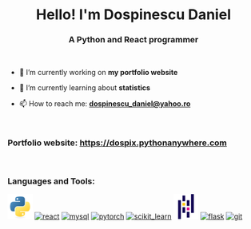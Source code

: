 <h1 align="center">Hello! I'm Dospinescu Daniel</h1>
<h3 align="center">A Python and React programmer</h3>

<br>

- 🔭 I’m currently working on **my portfolio website**

- 🌱 I’m currently learning about **statistics**

- 📫 How to reach me: **dospinescu_daniel@yahoo.ro**

<br>
<h3>Portfolio website: <a href="https://dospix.pythonanywhere.com" target="_blank">https://dospix.pythonanywhere.com</a></h3>
<br>

<h3 align="left">Languages and Tools:</h3>
<p align="left">
<Python> <a href="https://www.python.org" target="_blank" rel="noreferrer"> <img src="https://raw.githubusercontent.com/devicons/devicon/master/icons/python/python-original.svg" alt="python" width="50" height="50"/></a>
<React> <a href="https://react.dev/" target="_blank" rel="noreferrer"> <img src="https://cdn.jsdelivr.net/gh/devicons/devicon/icons/react/react-original.svg" alt="react" width="50" height="50"/></a>
<MySQL> <a href="https://www.mysql.com/" target="_blank" rel="noreferrer"> <img src="https://cdn.jsdelivr.net/gh/devicons/devicon/icons/mysql/mysql-original-wordmark.svg" alt="mysql" width="50" height="50"/></a>
<PyTorch> <a href="https://pytorch.org/" target="_blank" rel="noreferrer"> <img src="https://cdn.jsdelivr.net/gh/devicons/devicon/icons/pytorch/pytorch-original-wordmark.svg" alt="pytorch" width="50" height="50"/></a>
<Scikit-learn> <a href="https://scikit-learn.org/" target="_blank" rel="noreferrer"> <img src="https://upload.wikimedia.org/wikipedia/commons/0/05/Scikit_learn_logo_small.svg" alt="scikit_learn" width="50" height="50"/></a> 
<Pandas> <a href="https://pandas.pydata.org/" target="_blank" rel="noreferrer"> <img src="https://raw.githubusercontent.com/devicons/devicon/2ae2a900d2f041da66e950e4d48052658d850630/icons/pandas/pandas-original.svg" alt="pandas" width="50" height="50"/></a>
<Flask> <a href="https://flask.palletsprojects.com/" target="_blank" rel="noreferrer"> <img src="https://www.vectorlogo.zone/logos/pocoo_flask/pocoo_flask-icon.svg" alt="flask" width="50" height="50"/></a>
<Git> <a href="https://git-scm.com/" target="_blank" rel="noreferrer"> <img src="https://www.vectorlogo.zone/logos/git-scm/git-scm-icon.svg" alt="git" width="50" height="50"/></a>
</p>
